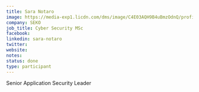 ```yaml
---
title: Sara Notaro
image: https://media-exp1.licdn.com/dms/image/C4E03AQH9B4uBmzOdnQ/profile-displayphoto-shrink_800_800/0?e=1596672000&v=beta&t=gNrODo1Hzut4wCKE8Lqmd0e2GQtFoUoCejw9d8cwkpw
company: SEKO
job_title: Cyber Security MSc
facebook: 
linkedin: sara-notaro
twitter: 
website:
notes:
status: done
type: participant
---
```


Senior Application Security Leader
<!-- put more details about participant here -->